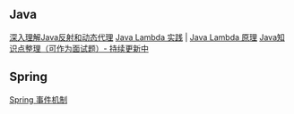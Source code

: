 ## Java

[深入理解Java反射和动态代理](https://github.com/luoxn28/warm/blob/master/java/%E6%B7%B1%E5%85%A5%E7%90%86%E8%A7%A3Java%E5%8F%8D%E5%B0%84%E5%92%8C%E5%8A%A8%E6%80%81%E4%BB%A3%E7%90%86.md)
[Java Lambda 实践](https://github.com/luoxn28/warm/blob/master/java/Java%20Lambda%20%E5%AE%9E%E8%B7%B5.md) | [Java Lambda 原理](https://github.com/luoxn28/warm/blob/master/java/Java%20Lambda%20%E5%8E%9F%E7%90%86.md)
[Java知识点整理（可作为面试题）- 持续更新中](https://github.com/luoxn28/warm/blob/master/java/Java%E7%9F%A5%E8%AF%86%E7%82%B9%E6%95%B4%E7%90%86%EF%BC%88%E5%8F%AF%E4%BD%9C%E4%B8%BA%E9%9D%A2%E8%AF%95%E9%A2%98%EF%BC%89.md)

## Spring

[Spring 事件机制](https://github.com/luoxn28/warm/blob/master/ssm/Spring%20%E4%BA%8B%E4%BB%B6%E6%9C%BA%E5%88%B6.md)

